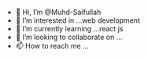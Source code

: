 - 👋 Hi, I’m @Muhd-Saifullah
- 👀 I’m interested in ...web development
- 🌱 I’m currently learning ...react js
- 💞️ I’m looking to collaborate on ...
- 📫 How to reach me ...

<!---
Muhd-Saifullah/Muhd-Saifullah is a ✨ special ✨ repository because its `README.md` (this file) appears on your GitHub profile.
You can click the Preview link to take a look at your changes.
--->
